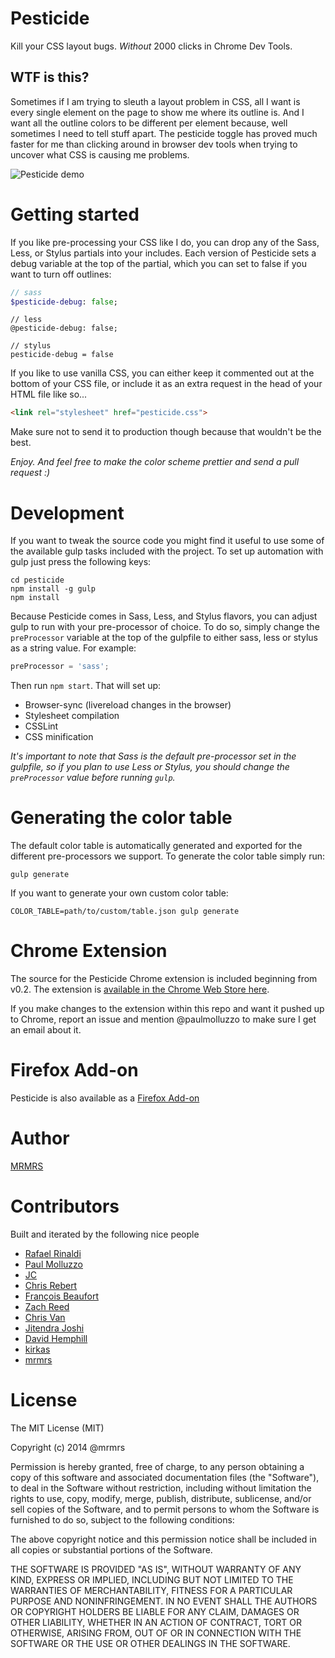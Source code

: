 # Pesticide

Kill your CSS layout bugs.  *Without* 2000 clicks in Chrome Dev Tools.

## WTF is this?

Sometimes if I am trying to sleuth a layout problem in CSS, all I want is every
single element on the page to show me where its outline is.  And I want all the
outline colors to be different per element because, well sometimes I need to
tell stuff apart. The pesticide toggle has proved much faster for me than
clicking around in browser dev tools when trying to uncover what CSS is
causing me problems.


![Pesticide demo](http://mrmrs.io/pesticide/img/demo2.gif "Pesticide")

# Getting started

If you like pre-processing your CSS like I do, you can drop any of the Sass,
Less, or Stylus partials into your includes.  Each version of Pesticide sets a
debug variable at the top of the partial, which you can set to false if you
want to turn off outlines:

```sass
// sass
$pesticide-debug: false;
```

```less
// less
@pesticide-debug: false;
````

```stylus
// stylus
pesticide-debug = false
````

If you like to use vanilla CSS, you can either keep it commented out at the
bottom of your CSS file, or include it as an extra request in the head of your
HTML file like so...

```html
<link rel="stylesheet" href="pesticide.css">
```

Make sure not to send it to production though because that wouldn't be the best.

*Enjoy. And feel free to make the color scheme prettier and send a pull request :)*

# Development

If you want to tweak the source code you might find it useful to use some of
the available gulp tasks included with the project. To set up automation with
gulp just press the following keys:
```shell
cd pesticide
npm install -g gulp
npm install
```
Because Pesticide comes in Sass, Less, and Stylus flavors, you can adjust gulp to run with your pre-processor of choice. To do so, simply change the `preProcessor` variable at the top of the gulpfile to either sass, less or stylus as a string value. For example:

```js
preProcessor = 'sass';
```

Then run `npm start`.
That will set up:

* Browser-sync (livereload changes in the browser)
* Stylesheet compilation
* CSSLint
* CSS minification

*It's important to note that Sass is the default pre-processor set in the gulpfile, so if you plan to use Less or Stylus, you should change the `preProcessor` value before running `gulp`.*

# Generating the color table

The default color table is automatically generated and exported for the different pre-processors we support.
To generate the color table simply run:

```
gulp generate
```

If you want to generate your own custom color table:

```
COLOR_TABLE=path/to/custom/table.json gulp generate
```

# Chrome Extension

The source for the Pesticide Chrome extension is included beginning from v0.2. The extension is [available in the Chrome Web Store here](https://chrome.google.com/webstore/detail/bblbgcheenepgnnajgfpiicnbbdmmooh).

If you make changes to the extension within this repo and want it pushed up to Chrome, report an issue and mention @paulmolluzzo to make sure I get an email about it.

# Firefox Add-on

Pesticide is also available as a [Firefox Add-on](https://addons.mozilla.org/en-US/firefox/addon/pesticide/)

# Author

[MRMRS](http://mrmrs.cc "Adam Morse - Designer Developer")

# Contributors

Built and iterated by the following nice people

* [Rafael Rinaldi](https://github.com/rafaelrinaldi "Rafael Rinaldi")
* [Paul Molluzzo](https://github.com/paulmolluzzo)
* [JC](https://github.com/colindresj)
* [Chris Rebert](https://github.com/cvrebert)
* [François Beaufort](https://github.com/beaufortfrancois)
* [Zach Reed](https://twitter.com/bluetidepro "Zach Reed - Front-End Designer/Developer")
* [Chris Van](https://github.com/cvan)
* [Jitendra Joshi](https://github.com/joshijitendra)
* [David Hemphill](https://github.com/davidhemphill)
* [kirkas](https://github.com/kirkas)
* [mrmrs](http://mrmrs.io)

# License

The MIT License (MIT)

Copyright (c) 2014 @mrmrs

Permission is hereby granted, free of charge, to any person obtaining a copy
of this software and associated documentation files (the "Software"), to deal
in the Software without restriction, including without limitation the rights
to use, copy, modify, merge, publish, distribute, sublicense, and/or sell
copies of the Software, and to permit persons to whom the Software is
furnished to do so, subject to the following conditions:

The above copyright notice and this permission notice shall be included in
all copies or substantial portions of the Software.

THE SOFTWARE IS PROVIDED "AS IS", WITHOUT WARRANTY OF ANY KIND, EXPRESS OR
IMPLIED, INCLUDING BUT NOT LIMITED TO THE WARRANTIES OF MERCHANTABILITY,
FITNESS FOR A PARTICULAR PURPOSE AND NONINFRINGEMENT. IN NO EVENT SHALL THE
AUTHORS OR COPYRIGHT HOLDERS BE LIABLE FOR ANY CLAIM, DAMAGES OR OTHER
LIABILITY, WHETHER IN AN ACTION OF CONTRACT, TORT OR OTHERWISE, ARISING FROM,
OUT OF OR IN CONNECTION WITH THE SOFTWARE OR THE USE OR OTHER DEALINGS IN
THE SOFTWARE.
